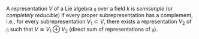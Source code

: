 A representation $V$ of a Lie algebra $\mathfrak{g}$ over a field $k$ is *semisimple* (or *completely reducible*) if every proper subrepresentation has a complement, i.e., for every subrepresentation $V_1 \subset V$, there exists a representation $V_2$ of $\mathfrak{g}$ such that $V \cong V_1 \oplus V_2$ (direct sum of representations of $\mathfrak{g}$).
